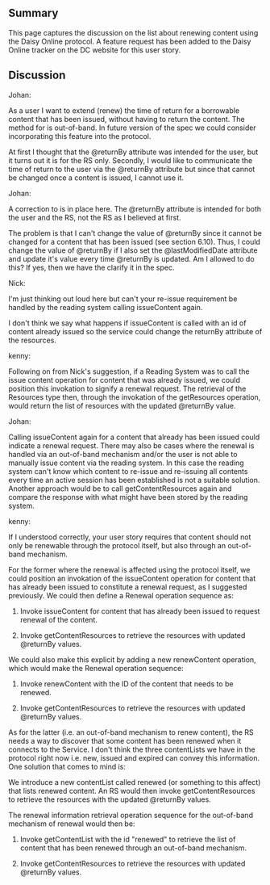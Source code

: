 ## Summary ##

This page captures the discussion on the list about renewing content using the Daisy Online protocol. A feature request has been added to the Daisy Online tracker on the DC website for this user story.

## Discussion ##

Johan:


As a user I want to extend (renew) the time of return for a borrowable content that has been issued, without having to return the content. The method for is out-of-band. In future version of the spec we could consider incorporating this feature into the protocol.

At first I thought that the @returnBy attribute was intended for the user, but it turns out it is for the RS only. Secondly, I would like to communicate the time of return to the user via the @returnBy attribute but since that cannot be changed once a content is issued, I cannot use it.

Johan:

A correction to is in place here. The @returnBy attribute is intended for both the user and the RS, not the RS as I believed at first.

The problem is that I can't change the value of @returnBy since it cannot be changed for a content that has been issued (see section 6.10). Thus, I could change the value of @returnBy if I also set the @lastModifiedDate attribute and update it's value every time @returnBy is updated. Am I allowed to do this? If yes, then we have the clarify it in the spec.

Nick:

I'm just thinking out loud here but can't your re-issue requirement be handled by the reading system calling issueContent again.

I don't think we say what happens if issueContent is called with an id of content already issued so the service could change the returnBy attribute of the resources.


kenny:

Following on from Nick's suggestion, if a Reading System was to call the issue content operation for content that was already issued, we could position this invokation to signify a renewal request. The retrieval of the Resources type then, through the invokation of the getResources operation, would return the list of resources with the updated @returnBy value.


Johan:

Calling issueContent again for a content that already has been issued could indicate a renewal request. There may also be cases where the renewal is handled via an out-of-band mechanism and/or the user is not able to manually issue content via the reading system. In this case the reading system can't know which content to re-issue and re-issuing all contents every time an active session has been established is not a suitable solution. Another approach would be to call getContentResources again and compare the response with what might have been stored by the reading system.


kenny:

If I understood correctly, your user story requires that content should not only be renewable through the protocol itself, but also through an out-of-band mechanism.

For the former where the renewal is affected using the protocol itself, we could position an invokation of the issueContent operation for content that has already been issued to constitute a renewal request, as I suggested previously. We could then define a Renewal operation sequence as:

1. Invoke issueContent for content that has already been issued to request renewal of the content.


2. Invoke getContentResources to retrieve the resources with updated @returnBy values.


We could also make this explicit by adding a new renewContent operation, which would make the Renewal operation sequence:

1. Invoke renewContent with the ID of the content that needs to be renewed.

2. Invoke getContentResources to retrieve the resources with updated @returnBy values.



As for the latter (i.e. an out-of-band mechanism to renew content), the RS needs a way to discover that some content has been renewed when it connects to the Service. I don't think the three contentLists we have in the protocol right now i.e. new, issued and expired can convey this information. One solution that comes to mind is:

We introduce a new contentList called renewed (or something to this affect) that lists renewed content. An RS would then invoke getContentResources to retrieve the resources with the updated @returnBy values.

The renewal information retrieval operation sequence for the out-of-band mechanism of renewal would then be:

1. Invoke getContentList with the id "renewed" to retrieve the list of content that has been renewed through an out-of-band mechanism.


2. Invoke getContentResources to retrieve the resources with updated @returnBy values.